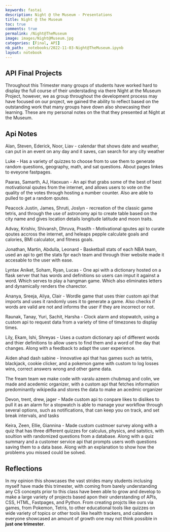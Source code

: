 ```yaml
---
keywords: fastai
description: Night @ the Museum - Presentations
title: Night @ the Museum
toc: true
comments: true
permalink: /Night@TheMuseum
image: images/Night@Museum.jpg
categories: [Final, API]
nb_path: _notebooks/2022-11-03-Night@TheMuseum.ipynb
layout: notebook
---
```


<!--
#################################################
### THIS FILE WAS AUTOGENERATED! DO NOT EDIT! ###
#################################################
# file to edit: _notebooks/2022-11-03-Night@TheMuseum.ipynb
-->

<div class="container" id="notebook-container">
        
<div class="cell border-box-sizing text_cell rendered"><div class="inner_cell">
<div class="text_cell_render border-box-sizing rendered_html">
<h2 id="API-Final-Projects">API Final Projects<a class="anchor-link" href="#API-Final-Projects"> </a></h2><p>Throughout this Trimester many groups of students have worked hard to display the full course of their understading via there Night at the Museum Project, however, we as group throughout the development process may have focused on our project, we gained the ability to reflect based on the outstanding work that many groups have down also showcasing their learning. These are my personal notes on the that they presented at Night at the Museum.</p>

</div>
</div>
</div>
<div class="cell border-box-sizing text_cell rendered"><div class="inner_cell">
<div class="text_cell_render border-box-sizing rendered_html">
<h2 id="Api-Notes">Api Notes<a class="anchor-link" href="#Api-Notes"> </a></h2><p>Alan, Steven, Ederick, Noor, Liav  - calendar that shows date and weather, can put in an event on any day and it saves, can search for any city weather</p>
<p>Luke - Has a variety of quizzes to choose from to use them to generate random questions, geography, math, and sat questions. About pages linkes to eveyone fastpages.</p>
<p>Paaras, Samarth, AJ, Haoxuan - An api that grabs some of the best of best motivational qoutes from the internet, and allows users to vote on the quality of the votes through hosting a number counter. Also are able to pulled to get a random qoutes.</p>
<p>Peacock Justin, James, Shruti, Joslyn - recreation of the classic game tetris, and through the use of astronomy api to create table based on the city name and gives location details longitude latitude and moon traits.</p>
<p>Advay, Krishiv, Shivansh, Dhruva, Prasith - Motivational qputes api to curate qoutes accross the internet, and heleaps pepple calculate goals and calories, BMI calculator, and fitness goals.</p>
<p>Jonathan, Martin, Abdulla, Leonard - Basketball stats of each NBA team, used an api to get the stats fpr each team and through thier website made it accesable to the user with ease.</p>
<p>Lyntax  Aniket, Soham, Ryan, Lucas - One api with a dictionary hosted on a flask server that has words and definitions so users can imput it against a word. Which serves to play a hangman game. Which also eliminates letters and dynamically renders the charector.</p>
<p>Ananya, Sreeja, Aliya, Clair - Wordle game that uses thier custom api that imports and uses it randomly uses it to generate a game. Also checks if words are valid are not and informs the user if they are incorrect or not.</p>
<p>Raunak, Tanay, Yuri, Sachit, Harsha - Clock alarm and stopwatch, using a custom api to request data from a variety of time of timezones to display times.</p>
<p>Lily, Ekam, Ishi, Shreyas - Uses a custom dictionary api of different words and thier definitions to allow users to find them and a word of the day that changes. Along with a feedback to adapt the user experience.</p>
<p>Aiden ahad dash sabine - Innovative api that has games such as tetris, blackjack, cookie clicker, and a pokemon game with custom to log losses wins, correct answers wrong and other game data.</p>
<p>The fream team we make code with varalu azeem chubmag and colin, we made and acedemic organizer, with a custom api that fetches information predominantly wikipedia and stores the data to make an acedmic organizer</p>
<p>Devon, trent, drew, jager - Made custom api to conpare likes to dislikes to pull it as an alarm for a stopwatch is able to manage your workflow through several options, such as notifications, that can keep you on track, and set break intervals, and tasks</p>
<p>Keira, Zeen, Ellie, Giannina - Made custom custmoer survey along with a quiz that has three different quizzes for calculus, physics, and satstics, with soultion with randomized questions from a database. Along with a quiz summary and a customer service api that prompts users woth questions saving them to a data base. Along with an explanation to show how the problems you missed could be solved.</p>

</div>
</div>
</div>
<div class="cell border-box-sizing text_cell rendered"><div class="inner_cell">
<div class="text_cell_render border-box-sizing rendered_html">
<h2 id="Reflections">Reflections<a class="anchor-link" href="#Reflections"> </a></h2><p>In my opinion this showcases the vast strides many students inclusing myself have made this trimester, with coming from barely understanding any CS concepts prior to this class have been able to grow and develop to make a large variety of projects based apon their understanding of APIs, CSS, HTML, Fastpages, and Python. From creating projcts like ours via games, from Pokemon, Tetris, to other educational tools like quizzes on wide variety of topics or other tools like health trackers, and calanders everyone showcased an amount of growth one may not think possible in <strong>just one trimester</strong>.</p>

</div>
</div>
</div>
</div>
 

